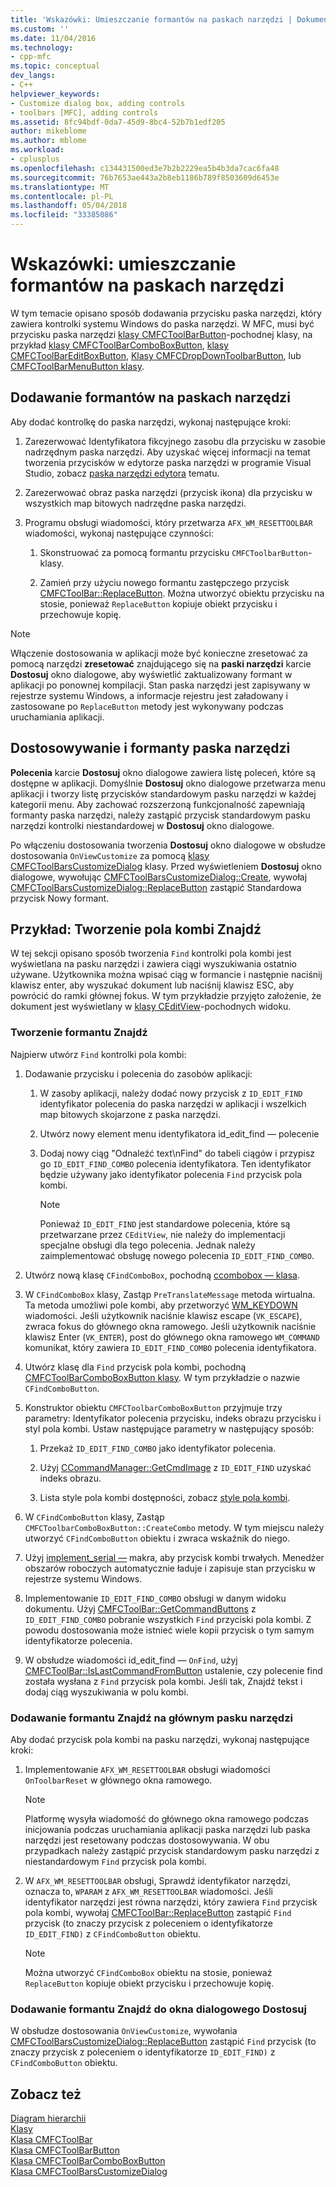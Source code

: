 ```yaml
---
title: 'Wskazówki: Umieszczanie formantów na paskach narzędzi | Dokumentacja firmy Microsoft'
ms.custom: ''
ms.date: 11/04/2016
ms.technology:
- cpp-mfc
ms.topic: conceptual
dev_langs:
- C++
helpviewer_keywords:
- Customize dialog box, adding controls
- toolbars [MFC], adding controls
ms.assetid: 8fc94bdf-0da7-45d9-8bc4-52b7b1edf205
author: mikeblome
ms.author: mblome
ms.workload:
- cplusplus
ms.openlocfilehash: c134431500ed3e7b2b2229ea5b4b3da7cac6fa48
ms.sourcegitcommit: 76b7653ae443a2b8eb1186b789f8503609d6453e
ms.translationtype: MT
ms.contentlocale: pl-PL
ms.lasthandoff: 05/04/2018
ms.locfileid: "33385086"
---
```

# <a name="walkthrough-putting-controls-on-toolbars"></a>Wskazówki: umieszczanie formantów na paskach narzędzi
W tym temacie opisano sposób dodawania przycisku paska narzędzi, który zawiera kontrolki systemu Windows do paska narzędzi. W MFC, musi być przycisku paska narzędzi [klasy CMFCToolBarButton](../mfc/reference/cmfctoolbarbutton-class.md)-pochodnej klasy, na przykład [klasy CMFCToolBarComboBoxButton](../mfc/reference/cmfctoolbarcomboboxbutton-class.md), [klasy CMFCToolBarEditBoxButton](../mfc/reference/cmfctoolbareditboxbutton-class.md), [Klasy CMFCDropDownToolbarButton](../mfc/reference/cmfcdropdowntoolbarbutton-class.md), lub [CMFCToolBarMenuButton klasy](../mfc/reference/cmfctoolbarmenubutton-class.md).  
  
## <a name="adding-controls-to-toolbars"></a>Dodawanie formantów na paskach narzędzi  
 Aby dodać kontrolkę do paska narzędzi, wykonaj następujące kroki:  
  
1.  Zarezerwować Identyfikatora fikcyjnego zasobu dla przycisku w zasobie nadrzędnym paska narzędzi. Aby uzyskać więcej informacji na temat tworzenia przycisków w edytorze paska narzędzi w programie Visual Studio, zobacz [paska narzędzi edytora](../windows/toolbar-editor.md) tematu.  
  
2.  Zarezerwować obraz paska narzędzi (przycisk ikona) dla przycisku w wszystkich map bitowych nadrzędne paska narzędzi.  
  
3.  Programu obsługi wiadomości, który przetwarza `AFX_WM_RESETTOOLBAR` wiadomości, wykonaj następujące czynności:  
  
    1.  Skonstruować za pomocą formantu przycisku `CMFCToolbarButton`-klasy.  
  
    2.  Zamień przy użyciu nowego formantu zastępczego przycisk [CMFCToolBar::ReplaceButton](../mfc/reference/cmfctoolbar-class.md#replacebutton). Można utworzyć obiektu przycisku na stosie, ponieważ `ReplaceButton` kopiuje obiekt przycisku i przechowuje kopię.  
  
> [!NOTE]
>  Włączenie dostosowania w aplikacji może być konieczne zresetować za pomocą narzędzi **zresetować** znajdującego się na **paski narzędzi** karcie **Dostosuj** okno dialogowe, aby wyświetlić zaktualizowany formant w aplikacji po ponownej kompilacji. Stan paska narzędzi jest zapisywany w rejestrze systemu Windows, a informacje rejestru jest załadowany i zastosowane po `ReplaceButton` metody jest wykonywany podczas uruchamiania aplikacji.  
  
## <a name="toolbar-controls-and-customization"></a>Dostosowywanie i formanty paska narzędzi  
 **Polecenia** karcie **Dostosuj** okno dialogowe zawiera listę poleceń, które są dostępne w aplikacji. Domyślnie **Dostosuj** okno dialogowe przetwarza menu aplikacji i tworzy listę przycisków standardowym pasku narzędzi w każdej kategorii menu. Aby zachować rozszerzoną funkcjonalność zapewniają formanty paska narzędzi, należy zastąpić przycisk standardowym pasku narzędzi kontrolki niestandardowej w **Dostosuj** okno dialogowe.  
  
 Po włączeniu dostosowania tworzenia **Dostosuj** okno dialogowe w obsłudze dostosowania `OnViewCustomize` za pomocą [klasy CMFCToolBarsCustomizeDialog](../mfc/reference/cmfctoolbarscustomizedialog-class.md) klasy. Przed wyświetleniem **Dostosuj** okno dialogowe, wywołując [CMFCToolBarsCustomizeDialog::Create](../mfc/reference/cmfctoolbarscustomizedialog-class.md#create), wywołaj [CMFCToolBarsCustomizeDialog::ReplaceButton](../mfc/reference/cmfctoolbarscustomizedialog-class.md#replacebutton) zastąpić Standardowa przycisk Nowy formant.  
  
## <a name="example-creating-a-find-combo-box"></a>Przykład: Tworzenie pola kombi Znajdź  
 W tej sekcji opisano sposób tworzenia `Find` kontrolki pola kombi jest wyświetlana na pasku narzędzi i zawiera ciągi wyszukiwania ostatnio używane. Użytkownika można wpisać ciąg w formancie i następnie naciśnij klawisz enter, aby wyszukać dokument lub naciśnij klawisz ESC, aby powrócić do ramki głównej fokus. W tym przykładzie przyjęto założenie, że dokument jest wyświetlany w [klasy CEditView](../mfc/reference/ceditview-class.md)-pochodnych widoku.  
  
### <a name="creating-the-find-control"></a>Tworzenie formantu Znajdź  
 Najpierw utwórz `Find` kontrolki pola kombi:  
  
1.  Dodawanie przycisku i polecenia do zasobów aplikacji:  
  
    1.  W zasoby aplikacji, należy dodać nowy przycisk z `ID_EDIT_FIND` identyfikator polecenia do paska narzędzi w aplikacji i wszelkich map bitowych skojarzone z paska narzędzi.  
  
    2.  Utwórz nowy element menu identyfikatora id_edit_find — polecenie  
  
    3.  Dodaj nowy ciąg "Odnaleźć text\nFind" do tabeli ciągów i przypisz go `ID_EDIT_FIND_COMBO` polecenia identyfikatora. Ten identyfikator będzie używany jako identyfikator polecenia `Find` przycisk pola kombi.  
  
        > [!NOTE]
        >  Ponieważ `ID_EDIT_FIND` jest standardowe polecenia, które są przetwarzane przez `CEditView`, nie należy do implementacji specjalne obsługi dla tego polecenia.  Jednak należy zaimplementować obsługę nowego polecenia `ID_EDIT_FIND_COMBO`.  
  
2.  Utwórz nową klasę `CFindComboBox`, pochodną [ccombobox — klasa](../mfc/reference/ccombobox-class.md).  
  
3.  W `CFindComboBox` klasy, Zastąp `PreTranslateMessage` metoda wirtualna. Ta metoda umożliwi pole kombi, aby przetworzyć [WM_KEYDOWN](http://msdn.microsoft.com/library/windows/desktop/ms646280) wiadomości. Jeśli użytkownik naciśnie klawisz escape (`VK_ESCAPE`), zwraca fokus do głównego okna ramowego. Jeśli użytkownik naciśnie klawisz Enter (`VK_ENTER`), post do głównego okna ramowego `WM_COMMAND` komunikat, który zawiera `ID_EDIT_FIND_COMBO` polecenia identyfikatora.  
  
4.  Utwórz klasę dla `Find` przycisk pola kombi, pochodną [CMFCToolBarComboBoxButton klasy](../mfc/reference/cmfctoolbarcomboboxbutton-class.md). W tym przykładzie o nazwie `CFindComboButton`.  
  
5.  Konstruktor obiektu `CMFCToolbarComboBoxButton` przyjmuje trzy parametry: Identyfikator polecenia przycisku, indeks obrazu przycisku i styl pola kombi. Ustaw następujące parametry w następujący sposób:  
  
    1.  Przekaż `ID_EDIT_FIND_COMBO` jako identyfikator polecenia.  
  
    2.  Użyj [CCommandManager::GetCmdImage](http://msdn.microsoft.com/en-us/4094d08e-de74-4398-a483-76d27a742dca) z `ID_EDIT_FIND` uzyskać indeks obrazu.  
  
    3.  Lista style pola kombi dostępności, zobacz [style pola kombi](../mfc/reference/styles-used-by-mfc.md#combo-box-styles).  
  
6.  W `CFindComboButton` klasy, Zastąp `CMFCToolbarComboBoxButton::CreateCombo` metody. W tym miejscu należy utworzyć `CFindComboButton` obiektu i zwraca wskaźnik do niego.  
  
7.  Użyj [implement_serial —](../mfc/reference/run-time-object-model-services.md#implement_serial) makra, aby przycisk kombi trwałych. Menedżer obszarów roboczych automatycznie ładuje i zapisuje stan przycisku w rejestrze systemu Windows.  
  
8.  Implementowanie `ID_EDIT_FIND_COMBO` obsługi w danym widoku dokumentu. Użyj [CMFCToolBar::GetCommandButtons](../mfc/reference/cmfctoolbar-class.md#getcommandbuttons) z `ID_EDIT_FIND_COMBO` pobranie wszystkich `Find` przyciski pola kombi. Z powodu dostosowania może istnieć wiele kopii przycisk o tym samym identyfikatorze polecenia.  
  
9. W obsłudze wiadomości id_edit_find — `OnFind`, użyj [CMFCToolBar::IsLastCommandFromButton](../mfc/reference/cmfctoolbar-class.md#islastcommandfrombutton) ustalenie, czy polecenie find została wysłana z `Find` przycisk pola kombi. Jeśli tak, Znajdź tekst i dodaj ciąg wyszukiwania w polu kombi.  
  
### <a name="adding-the-find-control-to-the-main-toolbar"></a>Dodawanie formantu Znajdź na głównym pasku narzędzi  
 Aby dodać przycisk pola kombi na pasku narzędzi, wykonaj następujące kroki:  
  
1.  Implementowanie `AFX_WM_RESETTOOLBAR` obsługi wiadomości `OnToolbarReset` w głównego okna ramowego.  
  
    > [!NOTE]
    >  Platformę wysyła wiadomość do głównego okna ramowego podczas inicjowania podczas uruchamiania aplikacji paska narzędzi lub paska narzędzi jest resetowany podczas dostosowywania. W obu przypadkach należy zastąpić przycisk standardowym pasku narzędzi z niestandardowym `Find` przycisk pola kombi.  
  
2.  W `AFX_WM_RESETTOOLBAR` obsługi, Sprawdź identyfikator narzędzi, oznacza to, `WPARAM` z `AFX_WM_RESETTOOLBAR` wiadomości. Jeśli identyfikator narzędzi jest równa narzędzi, który zawiera `Find` przycisk pola kombi, wywołaj [CMFCToolBar::ReplaceButton](../mfc/reference/cmfctoolbar-class.md#replacebutton) zastąpić `Find` przycisk (to znaczy przycisk z poleceniem o identyfikatorze `ID_EDIT_FIND)` z `CFindComboButton` obiektu.  
  
    > [!NOTE]
    >  Można utworzyć `CFindComboBox` obiektu na stosie, ponieważ `ReplaceButton` kopiuje obiekt przycisku i przechowuje kopię.  
  
### <a name="adding-the-find-control-to-the-customize-dialog-box"></a>Dodawanie formantu Znajdź do okna dialogowego Dostosuj  
 W obsłudze dostosowania `OnViewCustomize`, wywołania [CMFCToolBarsCustomizeDialog::ReplaceButton](../mfc/reference/cmfctoolbarscustomizedialog-class.md#replacebutton) zastąpić `Find` przycisk (to znaczy przycisk z poleceniem o identyfikatorze `ID_EDIT_FIND)` z `CFindComboButton` obiektu.  
  
## <a name="see-also"></a>Zobacz też  
 [Diagram hierarchii](../mfc/hierarchy-chart.md)   
 [Klasy](../mfc/reference/mfc-classes.md)   
 [Klasa CMFCToolBar](../mfc/reference/cmfctoolbar-class.md)   
 [Klasa CMFCToolBarButton](../mfc/reference/cmfctoolbarbutton-class.md)   
 [Klasa CMFCToolBarComboBoxButton](../mfc/reference/cmfctoolbarcomboboxbutton-class.md)   
 [Klasa CMFCToolBarsCustomizeDialog](../mfc/reference/cmfctoolbarscustomizedialog-class.md)

